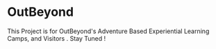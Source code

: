 # OutBeyond
This Project is for OutBeyond's Adventure Based Experiential Learning Camps, and Visitors . Stay Tuned !
